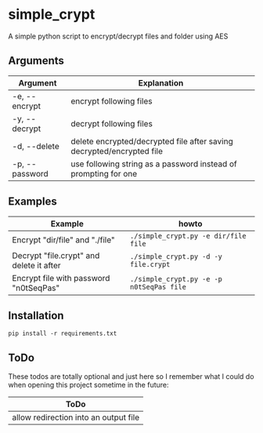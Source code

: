 # simple_crypt

A simple python script to encrypt/decrypt files and folder using AES 

## Arguments

| Argument | Explanation |
| -- | -- |
| -e, --encrypt | encrypt following files |
| -y, --decrypt | decrypt following files |
| -d, --delete | delete encrypted/decrypted file after saving decrypted/encrypted file |
|-p, --password | use following string as a password instead of prompting for one |

## Examples 

| Example | howto |
| -- | -- |
| Encrypt "dir/file" and "./file" | `./simple_crypt.py -e dir/file file` |
| Decrypt "file.crypt" and delete it after | `./simple_crypt.py -d -y file.crypt` |
| Encrypt file with password "n0tSeqPas" | `./simple_crypt.py -e -p n0tSeqPas file`

## Installation
`pip install -r requirements.txt`

## ToDo
These todos are totally optional and just here so I remember what I could do when opening this project sometime in the future:

| ToDo |
| -- |
| allow redirection into an output file |
